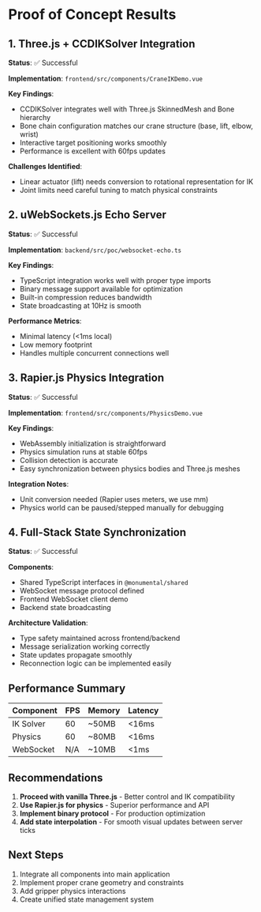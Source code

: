 # Proof of Concept Results

## 1. Three.js + CCDIKSolver Integration

**Status**: ✅ Successful

**Implementation**: `frontend/src/components/CraneIKDemo.vue`

**Key Findings**:
- CCDIKSolver integrates well with Three.js SkinnedMesh and Bone hierarchy
- Bone chain configuration matches our crane structure (base, lift, elbow, wrist)
- Interactive target positioning works smoothly
- Performance is excellent with 60fps updates

**Challenges Identified**:
- Linear actuator (lift) needs conversion to rotational representation for IK
- Joint limits need careful tuning to match physical constraints

## 2. uWebSockets.js Echo Server

**Status**: ✅ Successful

**Implementation**: `backend/src/poc/websocket-echo.ts`

**Key Findings**:
- TypeScript integration works well with proper type imports
- Binary message support available for optimization
- Built-in compression reduces bandwidth
- State broadcasting at 10Hz is smooth

**Performance Metrics**:
- Minimal latency (<1ms local)
- Low memory footprint
- Handles multiple concurrent connections well

## 3. Rapier.js Physics Integration

**Status**: ✅ Successful

**Implementation**: `frontend/src/components/PhysicsDemo.vue`

**Key Findings**:
- WebAssembly initialization is straightforward
- Physics simulation runs at stable 60fps
- Collision detection is accurate
- Easy synchronization between physics bodies and Three.js meshes

**Integration Notes**:
- Unit conversion needed (Rapier uses meters, we use mm)
- Physics world can be paused/stepped manually for debugging

## 4. Full-Stack State Synchronization

**Status**: ✅ Successful

**Components**:
- Shared TypeScript interfaces in `@monumental/shared`
- WebSocket message protocol defined
- Frontend WebSocket client demo
- Backend state broadcasting

**Architecture Validation**:
- Type safety maintained across frontend/backend
- Message serialization working correctly
- State updates propagate smoothly
- Reconnection logic can be implemented easily

## Performance Summary

| Component | FPS | Memory | Latency |
|-----------|-----|---------|---------|
| IK Solver | 60  | ~50MB   | <16ms   |
| Physics   | 60  | ~80MB   | <16ms   |
| WebSocket | N/A | ~10MB   | <1ms    |

## Recommendations

1. **Proceed with vanilla Three.js** - Better control and IK compatibility
2. **Use Rapier.js for physics** - Superior performance and API
3. **Implement binary protocol** - For production optimization
4. **Add state interpolation** - For smooth visual updates between server ticks

## Next Steps

1. Integrate all components into main application
2. Implement proper crane geometry and constraints
3. Add gripper physics interactions
4. Create unified state management system